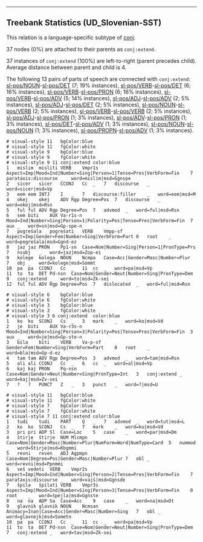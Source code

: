 

--------------------------------------------------------------------------------

## Treebank Statistics (UD_Slovenian-SST)

This relation is a language-specific subtype of [conj]().

37 nodes (0%) are attached to their parents as `conj:extend`.

37 instances of `conj:extend` (100%) are left-to-right (parent precedes child).
Average distance between parent and child is 4.

The following 13 pairs of parts of speech are connected with `conj:extend`: [sl-pos/NOUN]()-[sl-pos/DET]() (7; 19% instances), [sl-pos/VERB]()-[sl-pos/DET]() (6; 16% instances), [sl-pos/VERB]()-[sl-pos/PRON]() (6; 16% instances), [sl-pos/VERB]()-[sl-pos/ADV]() (5; 14% instances), [sl-pos/ADJ]()-[sl-pos/ADV]() (2; 5% instances), [sl-pos/ADJ]()-[sl-pos/DET]() (2; 5% instances), [sl-pos/NOUN]()-[sl-pos/VERB]() (2; 5% instances), [sl-pos/VERB]()-[sl-pos/VERB]() (2; 5% instances), [sl-pos/ADJ]()-[sl-pos/PRON]() (1; 3% instances), [sl-pos/ADV]()-[sl-pos/PRON]() (1; 3% instances), [sl-pos/DET]()-[sl-pos/ADV]() (1; 3% instances), [sl-pos/NOUN]()-[sl-pos/NOUN]() (1; 3% instances), [sl-pos/PROPN]()-[sl-pos/ADV]() (1; 3% instances).


~~~ conllu
# visual-style 11	bgColor:blue
# visual-style 11	fgColor:white
# visual-style 9	bgColor:blue
# visual-style 9	fgColor:white
# visual-style 9 11 conj:extend	color:blue
1	mislim	misliti	VERB	Vmpr1s	Aspect=Imp|Mood=Ind|Number=Sing|Person=1|Tense=Pres|VerbForm=Fin	7	parataxis:discourse	_	word=mislim|msd=Ggnspe
2	sicer	sicer	CCONJ	Cc	_	7	discourse	_	word=sicer|msd=Vp
3	eem	eem	INTJ	I	_	7	discourse:filler	_	word=eem|msd=M
4	okej	okej	ADV	Rgp	Degree=Pos	7	discourse	_	word=okej|msd=Rsn
5	ful	ful	ADV	Rgp	Degree=Pos	7	advmod	_	word=ful|msd=Rsn
6	sem	biti	AUX	Va-r1s-n	Mood=Ind|Number=Sing|Person=1|Polarity=Pos|Tense=Pres|VerbForm=Fin	7	aux	_	word=sn|msd=Gp-spe-n
7	pogrešala	pogrešati	VERB	Vmpp-sf	Aspect=Imp|Gender=Fem|Number=Sing|VerbForm=Part	0	root	_	word=pogrešala|msd=Ggnd-ez
8	jaz	jaz	PRON	Pp1-sn	Case=Nom|Number=Sing|Person=1|PronType=Prs	7	nsubj	_	word=jaz|msd=Zop-ei
9	kolege	kolega	NOUN	Ncmpa	Case=Acc|Gender=Masc|Number=Plur	7	obj	_	word=kolege|msd=Sommt
10	pa	pa	CCONJ	Cc	_	11	cc	_	word=pa|msd=Vp
11	to	ta	DET	Pd-nsn	Case=Nom|Gender=Neut|Number=Sing|PronType=Dem	9	conj:extend	_	word=to|msd=Zk-sei
12	ful	ful	ADV	Rgp	Degree=Pos	7	dislocated	_	word=ful|msd=Rsn

~~~


~~~ conllu
# visual-style 6	bgColor:blue
# visual-style 6	fgColor:white
# visual-style 3	bgColor:blue
# visual-style 3	fgColor:white
# visual-style 3 6 conj:extend	color:blue
1	ko	ko	SCONJ	Cs	_	3	mark	_	word=ko|msd=Vd
2	je	biti	AUX	Va-r3s-n	Mood=Ind|Number=Sing|Person=3|Polarity=Pos|Tense=Pres|VerbForm=Fin	3	aux	_	word=je|msd=Gp-ste-n
3	bila	biti	VERB	Va-p-sf	Gender=Fem|Number=Sing|VerbForm=Part	0	root	_	word=bla|msd=Gp-d-ez
4	tam	tam	ADV	Rgp	Degree=Pos	3	advmod	_	word=tam|msd=Rsn
5	ali	ali	CCONJ	Cc	_	6	cc	_	word=al|msd=Vp
6	kaj	kaj	PRON	Pq-nsn	Case=Nom|Gender=Neut|Number=Sing|PronType=Int	3	conj:extend	_	word=kaj|msd=Zv-sei
7	?	?	PUNCT	Z	_	3	punct	_	word=?|msd=U

~~~


~~~ conllu
# visual-style 11	bgColor:blue
# visual-style 11	fgColor:white
# visual-style 7	bgColor:blue
# visual-style 7	fgColor:white
# visual-style 7 11 conj:extend	color:blue
1	tudi	tudi	PART	Q	_	7	advmod	_	word=tut|msd=L
2	ko	ko	SCONJ	Cs	_	7	mark	_	word=ku|msd=Vd
3	pri	pri	ADP	Sl	Case=Loc	5	case	_	word=par|msd=Dm
4	štirje	štirje	NUM	Mlcmpn	Case=Nom|Gender=Masc|Number=Plur|NumForm=Word|NumType=Card	5	nummod	_	word=Štirje|msd=Kbgmmi
5	revni	reven	ADJ	Agpmpn	Case=Nom|Degree=Pos|Gender=Masc|Number=Plur	7	obl	_	word=revni|msd=Ppnmmi
6	veš	vedeti	VERB	Vmpr2s	Aspect=Imp|Mood=Ind|Number=Sing|Person=2|Tense=Pres|VerbForm=Fin	7	parataxis:discourse	_	word=vajš|msd=Ggnsde
7	špila	špilati	VERB	Vmpr3s	Aspect=Imp|Mood=Ind|Number=Sing|Person=3|Tense=Pres|VerbForm=Fin	0	root	_	word=špejla|msd=Ggnste
8	na	na	ADP	Sa	Case=Acc	9	case	_	word=na|msd=Dt
9	glavnik	glavnik	NOUN	Ncmsan	Animacy=Inan|Case=Acc|Gender=Masc|Number=Sing	7	obl	_	word=glavnejk|msd=Sometn
10	pa	pa	CCONJ	Cc	_	11	cc	_	word=pa|msd=Vp
11	to	ta	DET	Pd-nsn	Case=Nom|Gender=Neut|Number=Sing|PronType=Dem	7	conj:extend	_	word=tav|msd=Zk-sei

~~~


